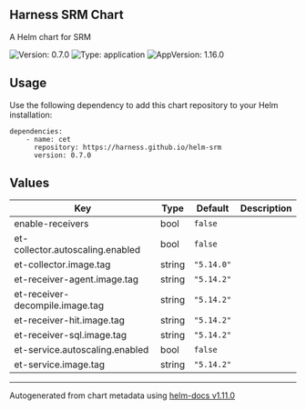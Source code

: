 ## Harness SRM Chart

A Helm chart for SRM

![Version: 0.7.0](https://img.shields.io/badge/Version-0.7.0-informational?style=flat-square) ![Type: application](https://img.shields.io/badge/Type-application-informational?style=flat-square) ![AppVersion: 1.16.0](https://img.shields.io/badge/AppVersion-1.16.0-informational?style=flat-square)

## Usage

Use the following dependency to add this chart repository to your Helm installation:

```
dependencies:
    - name: cet
      repository: https://harness.github.io/helm-srm
      version: 0.7.0
```

## Values

| Key | Type | Default | Description |
|-----|------|---------|-------------|
| enable-receivers | bool | `false` |  |
| et-collector.autoscaling.enabled | bool | `false` |  |
| et-collector.image.tag | string | `"5.14.0"` |  |
| et-receiver-agent.image.tag | string | `"5.14.2"` |  |
| et-receiver-decompile.image.tag | string | `"5.14.2"` |  |
| et-receiver-hit.image.tag | string | `"5.14.2"` |  |
| et-receiver-sql.image.tag | string | `"5.14.2"` |  |
| et-service.autoscaling.enabled | bool | `false` |  |
| et-service.image.tag | string | `"5.14.2"` |  |

----------------------------------------------
Autogenerated from chart metadata using [helm-docs v1.11.0](https://github.com/norwoodj/helm-docs/releases/v1.11.0)
